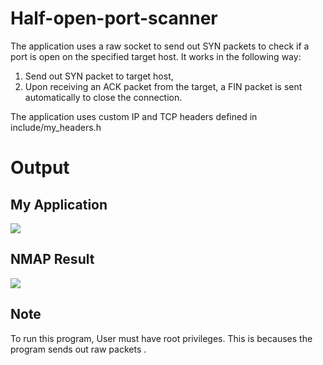 # Half-open-port-scanner 
The application uses a raw socket to send out SYN packets to check if a port is open on the specified target host.
It works in the following way:
  1. Send out SYN packet to target host,
  2. Upon receiving an ACK packet from the target, a FIN packet is sent automatically to close the connection.

The application uses custom IP and TCP headers defined in include/my_headers.h

# Output
## My Application 
![](port_scanner.PNG)

## NMAP Result
![](nmap.PNG)

## Note 
To run this program, User must have root privileges. This is becauses the program sends out raw packets .
